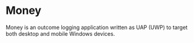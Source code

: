 # Money
Money is an outcome logging application written as UAP (UWP) to target both desktop and mobile Windows devices.

